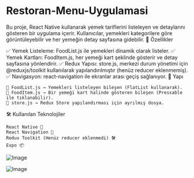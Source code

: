 ﻿# Restoran-Menu-Uygulamasi
Bu proje, React Native kullanarak yemek tariflerini listeleyen ve detaylarını gösteren bir uygulama içerir. Kullanıcılar, yemekleri kategorilere göre görüntüleyebilir ve her yemeğin detay sayfasına gidebilir.
🚀 Özellikler

✅ Yemek Listeleme: FoodList.js ile yemekleri dinamik olarak listeler.
✅ Yemek Kartları: FoodItem.js, her yemeği kart şeklinde gösterir ve detay sayfasına yönlendirir.
✅ Redux Yapısı: store.js, merkezi durum yönetimi için @reduxjs/toolkit kullanılarak yapılandırılmıştır (henüz reducer eklenmemiş).
✅ Navigasyon: react-navigation ile ekranlar arası geçiş sağlanıyor.
📂 Yapı

    📌 FoodList.js → Yemekleri listeleyen bileşen (FlatList kullanarak).
    📌 FoodItem.js → Bir yemeği kart halinde gösteren bileşen (Pressable ile tıklanabilir).
    📌 store.js → Redux Store yapılandırması için ayrılmış dosya.

🛠️ Kullanılan Teknolojiler

    React Native 🚀
    React Navigation 🔄
    Redux Toolkit (Henüz reducer eklenmedi) 🛠️
    Expo 📦

![Image](https://github.com/user-attachments/assets/03d1c07f-acfd-4479-b358-ca3ad8438951)

![Image](https://github.com/user-attachments/assets/a74c67f3-199f-455e-9a46-0bb2096ac319)
